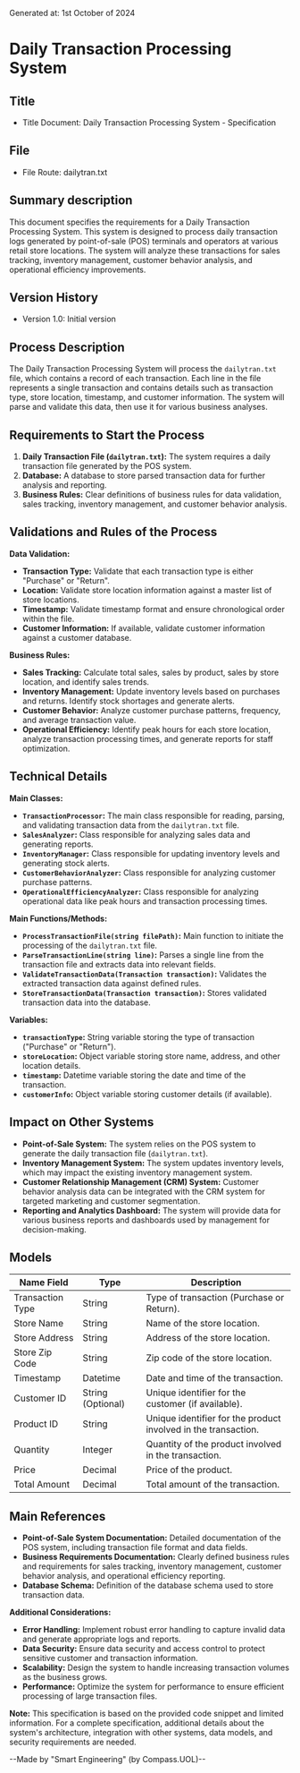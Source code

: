 Generated at: 1st October of 2024

# **Daily Transaction Processing System**

## Title

- Title Document: Daily Transaction Processing System - Specification

## File

- File Route: dailytran.txt

## Summary description

This document specifies the requirements for a Daily Transaction Processing System. This system is designed to process daily transaction logs generated by point-of-sale (POS) terminals and operators at various retail store locations. The system will analyze these transactions for sales tracking, inventory management, customer behavior analysis, and operational efficiency improvements.

## Version History

- Version 1.0: Initial version

## Process Description

The Daily Transaction Processing System will process the `dailytran.txt` file, which contains a record of each transaction. Each line in the file represents a single transaction and contains details such as transaction type, store location, timestamp, and customer information. The system will parse and validate this data, then use it for various business analyses.

## Requirements to Start the Process

1. **Daily Transaction File (`dailytran.txt`):** The system requires a daily transaction file generated by the POS system.
2. **Database:** A database to store parsed transaction data for further analysis and reporting.
3. **Business Rules:** Clear definitions of business rules for data validation, sales tracking, inventory management, and customer behavior analysis.

## Validations and Rules of the Process

**Data Validation:**

* **Transaction Type:** Validate that each transaction type is either "Purchase" or "Return".
* **Location:** Validate store location information against a master list of store locations.
* **Timestamp:** Validate timestamp format and ensure chronological order within the file.
* **Customer Information:** If available, validate customer information against a customer database.

**Business Rules:**

* **Sales Tracking:** Calculate total sales, sales by product, sales by store location, and identify sales trends.
* **Inventory Management:** Update inventory levels based on purchases and returns. Identify stock shortages and generate alerts.
* **Customer Behavior:** Analyze customer purchase patterns, frequency, and average transaction value.
* **Operational Efficiency:** Identify peak hours for each store location, analyze transaction processing times, and generate reports for staff optimization.

## Technical Details

**Main Classes:**

* **`TransactionProcessor`:** The main class responsible for reading, parsing, and validating transaction data from the `dailytran.txt` file.
* **`SalesAnalyzer`:** Class responsible for analyzing sales data and generating reports.
* **`InventoryManager`:** Class responsible for updating inventory levels and generating stock alerts.
* **`CustomerBehaviorAnalyzer`:** Class responsible for analyzing customer purchase patterns.
* **`OperationalEfficiencyAnalyzer`:** Class responsible for analyzing operational data like peak hours and transaction processing times.

**Main Functions/Methods:**

* **`ProcessTransactionFile(string filePath)`:**  Main function to initiate the processing of the `dailytran.txt` file.
* **`ParseTransactionLine(string line)`:**  Parses a single line from the transaction file and extracts data into relevant fields.
* **`ValidateTransactionData(Transaction transaction)`:**  Validates the extracted transaction data against defined rules.
* **`StoreTransactionData(Transaction transaction)`:**  Stores validated transaction data into the database.

**Variables:**

* **`transactionType`:** String variable storing the type of transaction ("Purchase" or "Return").
* **`storeLocation`:** Object variable storing store name, address, and other location details.
* **`timestamp`:** Datetime variable storing the date and time of the transaction.
* **`customerInfo`:** Object variable storing customer details (if available).

## Impact on Other Systems

* **Point-of-Sale System:** The system relies on the POS system to generate the daily transaction file (`dailytran.txt`).
* **Inventory Management System:**  The system updates inventory levels, which may impact the existing inventory management system.
* **Customer Relationship Management (CRM) System:**  Customer behavior analysis data can be integrated with the CRM system for targeted marketing and customer segmentation.
* **Reporting and Analytics Dashboard:** The system will provide data for various business reports and dashboards used by management for decision-making.

## Models

| Name Field | Type | Description |
|---|---|---|
| Transaction Type | String | Type of transaction (Purchase or Return). |
| Store Name | String | Name of the store location. |
| Store Address | String | Address of the store location. |
| Store Zip Code | String | Zip code of the store location. |
| Timestamp | Datetime | Date and time of the transaction. |
| Customer ID | String (Optional) | Unique identifier for the customer (if available). |
| Product ID | String | Unique identifier for the product involved in the transaction. |
| Quantity | Integer | Quantity of the product involved in the transaction. |
| Price | Decimal | Price of the product. |
| Total Amount | Decimal | Total amount of the transaction. |

## Main References

* **Point-of-Sale System Documentation:**  Detailed documentation of the POS system, including transaction file format and data fields.
* **Business Requirements Documentation:**  Clearly defined business rules and requirements for sales tracking, inventory management, customer behavior analysis, and operational efficiency reporting.
* **Database Schema:**  Definition of the database schema used to store transaction data.

**Additional Considerations:**

* **Error Handling:**  Implement robust error handling to capture invalid data and generate appropriate logs and reports.
* **Data Security:** Ensure data security and access control to protect sensitive customer and transaction information.
* **Scalability:**  Design the system to handle increasing transaction volumes as the business grows.
* **Performance:**  Optimize the system for performance to ensure efficient processing of large transaction files.

**Note:** This specification is based on the provided code snippet and limited information. For a complete specification, additional details about the system's architecture, integration with other systems, data models, and security requirements are needed.

--Made by "Smart Engineering" (by Compass.UOL)--